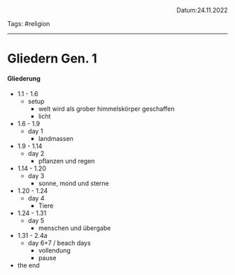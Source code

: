 <p align="right">Datum:24.11.2022</p>

Tags: #religion 

---
# Gliedern Gen. 1
#### Gliederung
- 1.1 - 1.6
	- setup
		- welt wird als grober himmelskörper geschaffen
		- licht
- 1.6 - 1.9
	- day 1
		- landmassen
- 1.9 - 1.14
	- day 2
		- pflanzen und regen
- 1.14 - 1.20
	- day 3
		- sonne, mond und sterne
- 1.20 - 1.24
	- day 4
		- Tiere
- 1.24 - 1.31
	- day 5
		- menschen und übergabe
- 1.31 - 2.4a
	- day 6+7 / beach days
		- vollendung
		- pause
- the end